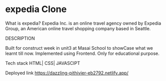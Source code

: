 # expedia Clone

What is expedia?
Expedia Inc. is an online travel agency owned by Expedia Group, an American online travel shopping company based in Seattle.

DESCRIPTION

Built for construct week in unit3 at Masai School to showCase what we learnt till now. Implemented using Frontend. Only for educational purpose.

Tech stack
HTML| CSS| JAVASCIPT

Deployed link
https://dazzling-pithivier-eb2792.netlify.app/
